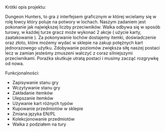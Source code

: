 Krótki opis projektu:

Dungeon Hunters, to gra z interfejsem graficznym w której wcielamy się w rolę łowcy który poluje na potwory w lochach. Naszym zadaniem jest pokonanie jak największej liczby przeciwników. Walka odbywa się w sposób turowy, w każdej turze gracz może wykonać 2 akcje ( użycie karty, zaatakowanie ). Za pokonywanie lochów dostajemy itemki, doświadczenie oraz złoto, które możemy wydać w sklepie na zakup potężnych kart jednorazowego użytku. Zdobywanie poziomów zwiększa siłę naszej postaci lecz w zamian jesteśmy zmuszeni walczyć z coraz silniejszymi przeciwnikami. Porażka skutkuje utratą postaci i musimy zacząć rozgrywkę od nowa.
 
Funkcjonalności:
- Zapisywanie stanu gry
- Wczytywanie stanu gry
- Zakładanie itemków
- Ulepszanie itemków
- Używanie kart różnych typów
- Kupowanie przedmiotów w sklepie
- Zmiana języka EN/PL
- Kolekcjonowanie przedmiotów 
- Walka z podziałem na tury
